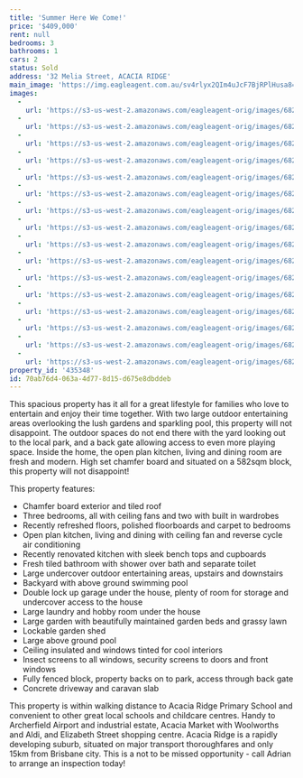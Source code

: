 ```yaml
---
title: 'Summer Here We Come!'
price: '$409,000'
rent: null
bedrooms: 3
bathrooms: 1
cars: 2
status: Sold
address: '32 Melia Street, ACACIA RIDGE'
main_image: 'https://img.eagleagent.com.au/sv4rlyx2QIm4uJcF7BjRPlHusa8=/1280x854/smart/https://s3-us-west-2.amazonaws.com/eagleagent-orig/images/6823443/121440206-image-M.jpg'
images:
  -
    url: 'https://s3-us-west-2.amazonaws.com/eagleagent-orig/images/6823458/121440206-image-P.jpg'
  -
    url: 'https://s3-us-west-2.amazonaws.com/eagleagent-orig/images/6823457/121440206-image-O.jpg'
  -
    url: 'https://s3-us-west-2.amazonaws.com/eagleagent-orig/images/6823456/121440206-image-N.jpg'
  -
    url: 'https://s3-us-west-2.amazonaws.com/eagleagent-orig/images/6823455/121440206-image-L.jpg'
  -
    url: 'https://s3-us-west-2.amazonaws.com/eagleagent-orig/images/6823454/121440206-image-K.jpg'
  -
    url: 'https://s3-us-west-2.amazonaws.com/eagleagent-orig/images/6823453/121440206-image-J.jpg'
  -
    url: 'https://s3-us-west-2.amazonaws.com/eagleagent-orig/images/6823452/121440206-image-I.jpg'
  -
    url: 'https://s3-us-west-2.amazonaws.com/eagleagent-orig/images/6823451/121440206-image-H.jpg'
  -
    url: 'https://s3-us-west-2.amazonaws.com/eagleagent-orig/images/6823450/121440206-image-G.jpg'
  -
    url: 'https://s3-us-west-2.amazonaws.com/eagleagent-orig/images/6823449/121440206-image-F.jpg'
  -
    url: 'https://s3-us-west-2.amazonaws.com/eagleagent-orig/images/6823448/121440206-image-E.jpg'
  -
    url: 'https://s3-us-west-2.amazonaws.com/eagleagent-orig/images/6823447/121440206-image-D.jpg'
  -
    url: 'https://s3-us-west-2.amazonaws.com/eagleagent-orig/images/6823446/121440206-image-C.jpg'
  -
    url: 'https://s3-us-west-2.amazonaws.com/eagleagent-orig/images/6823445/121440206-image-B.jpg'
  -
    url: 'https://s3-us-west-2.amazonaws.com/eagleagent-orig/images/6823444/121440206-image-A.jpg'
  -
    url: 'https://s3-us-west-2.amazonaws.com/eagleagent-orig/images/6823443/121440206-image-M.jpg'
property_id: '435348'
id: 70ab76d4-063a-4d77-8d15-d675e8dbddeb
---
```

This spacious property has it all for a great lifestyle for families who love to entertain and enjoy their time together. With two large outdoor entertaining areas overlooking the lush gardens and sparkling pool, this property will not disappoint. The outdoor spaces do not end there with the yard looking out to the local park, and a back gate allowing access to even more playing space. Inside the home, the open plan kitchen, living and dining room are fresh  and modern. High set chamfer board and situated on a 582sqm block, this property will not disappoint!

This property features:

*  Chamfer board exterior and tiled roof
*  Three bedrooms, all with ceiling fans and two with built in wardrobes
*  Recently refreshed floors, polished floorboards and carpet to bedrooms
*  Open plan kitchen, living and dining with ceiling fan and reverse cycle air conditioning
*  Recently renovated kitchen with sleek bench tops and cupboards
*  Fresh tiled bathroom with shower over bath and separate toilet
*  Large undercover outdoor entertaining areas, upstairs and downstairs
*  Backyard with above ground swimming pool
*  Double lock up garage under the house, plenty of room for storage and undercover access to the house
*  Large laundry and hobby room under the house
*  Large garden with beautifully maintained garden beds and grassy lawn
*  Lockable garden shed
*  Large above ground pool
*  Ceiling insulated and windows tinted for cool interiors
*  Insect screens to all windows, security screens to doors and front windows
*  Fully fenced block, property backs on to park, access through back gate
*  Concrete driveway and caravan slab

This property is within walking distance to Acacia Ridge Primary School and convenient to other great local schools and childcare centres. Handy to Archerfield Airport and industrial estate, Acacia Market with Woolworths and Aldi, and Elizabeth Street shopping centre. Acacia Ridge is a rapidly developing suburb, situated on major transport thoroughfares and only 15km from Brisbane city. This is a not to be missed opportunity - call Adrian to arrange an inspection today!